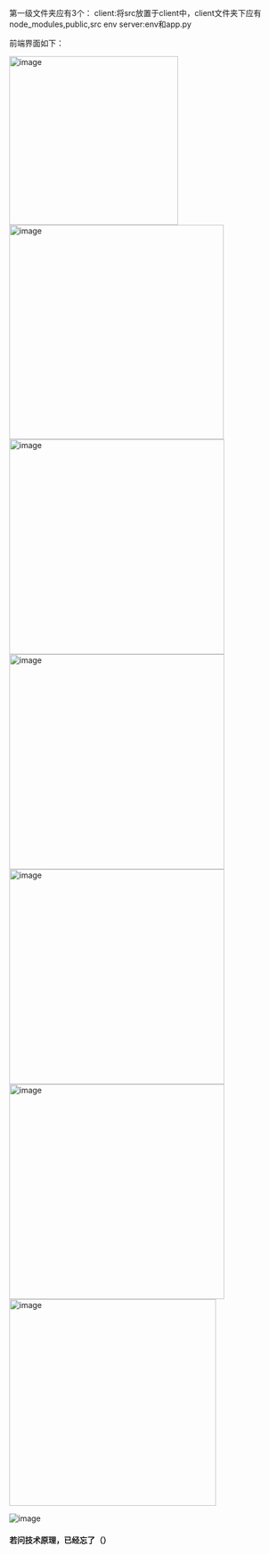 第一级文件夹应有3个：
client:将src放置于client中，client文件夹下应有node_modules,public,src
env
server:env和app.py

前端界面如下：

<img width="303" alt="image" src="https://github.com/user-attachments/assets/88fa9158-fcaa-4e9e-9367-7f1051a628cf">

<img width="385" alt="image" src="https://github.com/user-attachments/assets/3d137532-f24f-4c74-9b4e-bb2bb1e75383">

<img width="386" alt="image" src="https://github.com/user-attachments/assets/2441abc3-1cb9-4772-82f1-3f753045d13c">

<img width="386" alt="image" src="https://github.com/user-attachments/assets/6fa0748f-3386-4907-b6cc-851deea7cb63">

<img width="386" alt="image" src="https://github.com/user-attachments/assets/99f16fd4-35c3-44fe-9968-0b812cef2bed">

<img width="386" alt="image" src="https://github.com/user-attachments/assets/ccd15321-e474-4700-a2c7-03656c362d13">

<img width="371" alt="image" src="https://github.com/user-attachments/assets/e1274b7c-f665-4b2c-8ab7-9d7b6f083c5a">

![image](https://github.com/user-attachments/assets/50acd290-ad7a-4bbc-bc8f-5b5a8b23e91c)

#### 若问技术原理，已经忘了（）
